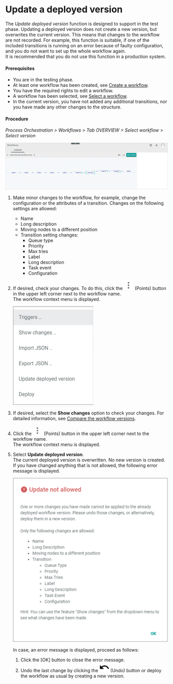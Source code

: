 # Update a deployed version

The *Update deployed version* function is designed to support in the test phase. Updating a deployed version does not create a new version, but overwrites the current version. This means that changes to the workflow are not recorded. For example, this function is suitable, if one of the included transitions is running on an error because of faulty configuration, and you do not want to set up the whole workflow again.       
It is recommended that you do not use this function in a production system.

#### Prerequisites

- You are in the testing phase. 
- At least one workflow has been created, see [Create a workflow](./01_ManageWorkflows.md#create-a-workflow).
- You have the required rights to edit a workflow.
- A workflow has been selected, see [Select a workflow](./01_ManageWorkflows.md#select-a-workflow).
- In the current version, you have not added any additional transitions, nor you have made any other changes to the structure.

#### Procedure

*Process Orchestration > Workflows > Tab OVERVIEW > Select workflow > Select version*

![Workflow editor](../../Assets/Screenshots/ActindoWorkFlow/Workflows/WorkflowEditor.png "[Workflow editor]")

1. Make minor changes to the workflow, for example, change the configuration or the attributes of a transition. Changes on the following settings are allowed:
    - Name
    - Long description
    - Moving nodes to a different position
    - Transition setting changes:
        - Queue type
        - Priority
        - Max tries <!--- hier kriege ich eine Fehlermeldung: Bug ticket https://internal-jira.actindo.com/browse/BUG-525 -->
        - Label
        - Long description
        - Task event
        - Configuration

2. If desired, check your changes. To do this, click the ![Points](../../Assets/Icons/Points02.png "[Points]") (Points) button in the upper left corner next to the workflow name.   
    The workflow context menu is displayed.

    ![Context menu](../../Assets/Screenshots/ActindoWorkFlow/Workflows/ContextMenu.png "[Context menu]")

3. If desired, select the **Show changes** option to check your changes. For detailed information, see [Compare the workflow versions](03_CompareWorkflows.md).

4. Click the ![Points](../../Assets/Icons/Points02.png "[Points]") (Points) button in the upper left corner next to the workflow name.   
    The workflow context menu is displayed.

5. Select **Update deployed version**.   
    The current deployed version is overwritten. No new version is created.  
    If you have changed anything that is not allowed, the following error message is displayed. 

    ![Update not allowed](../../Assets/Screenshots/ActindoWorkFlow/Workflows/UpdateNotAllowed.png "[Update not allowed]")

    In case, an error message is displayed, proceed as follows:
    1. Click the [OK] button to close the error message.
    2. Undo the last change by clicking the ![Undo](../../Assets/Icons/Undo02.png "[Undo]") (Undo) button or deploy the workflow as usual by creating a new version.



    



